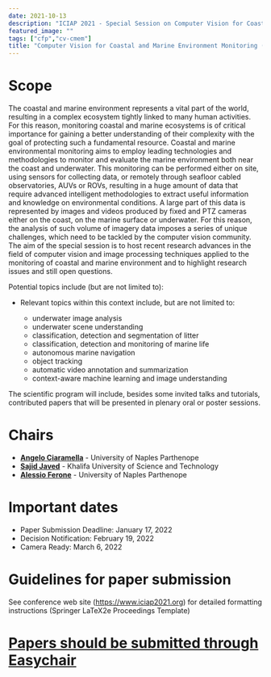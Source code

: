 ```yaml
---
date: 2021-10-13
description: "ICIAP 2021 - Special Session on Computer Vision for Coastal and Marine Environment Monitoring"
featured_image: ""
tags: ["cfp","cv-cmem"]
title: "Computer Vision for Coastal and Marine Environment Monitoring (CV-CMEM)"
---
```


# Scope

The coastal and marine environment represents a vital part of the world, resulting in a complex ecosystem tightly linked to many human activities. For this reason, monitoring coastal and marine ecosystems is of critical importance for gaining a better understanding of their complexity with the goal of protecting such a fundamental resource. Coastal and marine environmental monitoring aims to employ leading technologies and methodologies to monitor and evaluate the marine environment both near the coast and underwater. This monitoring can be performed either on site, using sensors for collecting data, or remotely through seafloor cabled observatories, AUVs or ROVs, resulting in a huge amount of data that require advanced intelligent methodologies to extract useful information and knowledge on environmental conditions. A large part of this data is represented by images and videos produced by fixed and PTZ cameras either on the coast, on the marine surface or underwater. For this reason, the analysis of such volume of imagery data imposes a series of unique challenges, which need to be tackled by the computer vision community. The aim of the special session is to host recent research advances in the field of computer vision and image processing techniques applied to the monitoring of coastal and marine environment and to highlight research issues and still open questions.
 
Potential topics include (but are not limited to):

* Relevant topics within this context include, but are not limited to:

    - underwater image analysis
    - underwater scene understanding
    - classification, detection and segmentation of litter
    - classification, detection and monitoring of marine life
    - autonomous marine navigation
    - object tracking
    - automatic video annotation and summarization
    - context-aware machine learning and image understanding


The scientific program will include, besides some invited talks and tutorials, contributed papers that will be presented in plenary oral or poster sessions.

# Chairs
- **[Angelo Ciaramella](mailto:angelo.ciaramella@uniparthenope.it)** - University of Naples Parthenope
- **[Sajid Javed](mailto:sajid.javed@ku.ac.ae)** - Khalifa University of Science and Technology
- **[Alessio Ferone](mailto:alessio.ferone@uniparthenope.it)** - University of Naples Parthenope

# Important dates
- Paper Submission Deadline: January 17, 2022
- Decision Notification: February 19, 2022
- Camera Ready: March 6, 2022

# Guidelines for paper submission
See conference web site (https://www.iciap2021.org) for detailed formatting instructions (Springer LaTeX2e Proceedings Template)

# [Papers should be submitted through Easychair](https://easychair.org/conferences/?conf=cvcmem22)
